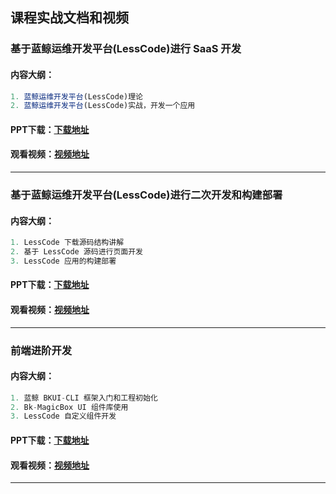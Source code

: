 ## 课程实战文档和视频

### 基于蓝鲸运维开发平台(LessCode)进行 SaaS 开发
#### 内容大纲：
``` js
1. 蓝鲸运维开发平台(LessCode)理论
2. 蓝鲸运维开发平台(LessCode)实战，开发一个应用
```
#### PPT下载：[下载地址](https://staticfile.qq.com/lesscode/p9508f3d3cfba4809b2e1a3cba58cdd20/template-imgs/latest/LessCode-1.pptx)
#### 观看视频：[视频地址](https://www.bilibili.com/video/BV1RG4y147ey)
---

### 基于蓝鲸运维开发平台(LessCode)进行二次开发和构建部署
#### 内容大纲：
```js
1. LessCode 下载源码结构讲解
2. 基于 LessCode 源码进行页面开发
3. LessCode 应用的构建部署
```
#### PPT下载：[下载地址](https://staticfile.qq.com/lesscode/p9508f3d3cfba4809b2e1a3cba58cdd20/template-imgs/latest/LessCode-2.pptx)
#### 观看视频：[视频地址](https://www.bilibili.com/video/BV1ie4y1a79h)
---

### 前端进阶开发
#### 内容大纲：
```js
1. 蓝鲸 BKUI-CLI 框架入门和工程初始化
2. Bk-MagicBox UI 组件库使用
3. LessCode 自定义组件开发
```
#### PPT下载：[下载地址](https://staticfile.qq.com/lesscode/p9508f3d3cfba4809b2e1a3cba58cdd20/template-imgs/latest/LessCode-3.pptx)
#### 观看视频：[视频地址](https://www.bilibili.com/video/BV1684y1v7WV)
---
